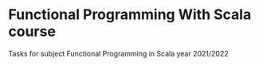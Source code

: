 # Functional Programming With Scala course
Tasks for subject Functional Programming in Scala year 2021/2022
